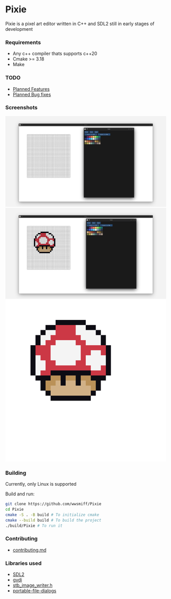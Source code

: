 # Pixie

Pixie is a pixel art editor written in C++ and SDL2 still in early stages of development

### Requirements
- Any c++ compiler thats supports c++20
- Cmake >= 3.18
- Make

### TODO
- [Planned Features](planned_features.md)
- [Planned Bug fixes](planned_bugfixes.md)

### Screenshots
![](Screenshots/plain_editor.png)
![](Screenshots/super_mushroom_in_editor.png)
![](Screenshots/super_mushroom.png)

### Building
Currently, only Linux is supported

Build and run:
```bash
git clone https://github.com/wwsmiff/Pixie
cd Pixie
cmake -S . -B build # To initialize cmake
cmake --build build # To build the project
./build/Pixie # To run it
```

### Contributing
 - [contributing.md](contributing.md)

### Libraries used
 - [SDL2](http://libsdl.org/)
 - [gvdi](https://github.com/karnkaul/gvdi/)
 - [stb_image_writer.h](https://github.com/nothings/stb/blob/master/stb_image_write.h)
 - [portable-file-dialogs](https://github.com/samhocevar/portable-file-dialogs)
